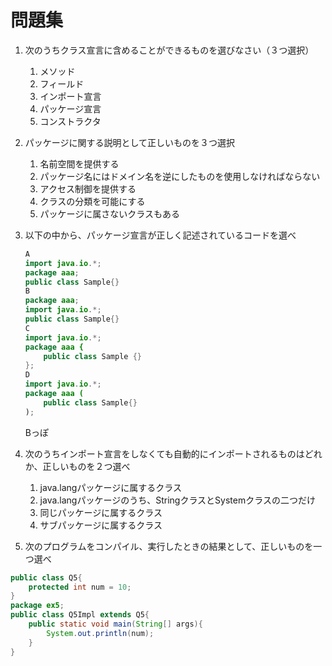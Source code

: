 # 問題集

1. 次のうちクラス宣言に含めることができるものを選びなさい（３つ選択）
   1. メソッド
   2. フィールド
   3. インポート宣言
   4. パッケージ宣言
   5. コンストラクタ

2. パッケージに関する説明として正しいものを３つ選択
   1. 名前空間を提供する
   2. パッケージ名にはドメイン名を逆にしたものを使用しなければならない
   3. アクセス制御を提供する
   4. クラスの分類を可能にする
   5. パッケージに属さないクラスもある

3. 以下の中から、パッケージ宣言が正しく記述されているコードを選べ
    ```java
    A
    import java.io.*;
    package aaa;
    public class Sample{}
    B
    package aaa;
    import java.io.*;
    public class Sample{}
    C
    import java.io.*;
    package aaa {
        public class Sample {}
    };
    D
    import java.io.*;
    package aaa (
        public class Sample{}
    );

    ```
    Bっぽ

4. 次のうちインポート宣言をしなくても自動的にインポートされるものはどれか、正しいものを２つ選べ
   1. java.langパッケージに属するクラス
   2. java.langパッケージのうち、StringクラスとSystemクラスの二つだけ
   3. 同じパッケージに属するクラス
   4. サブパッケージに属するクラス

5. 次のプログラムをコンパイル、実行したときの結果として、正しいものを一つ選べ
```java
public class Q5{
    protected int num = 10;
}
package ex5;
public class Q5Impl extends Q5{
    public static void main(String[] args){
        System.out.println(num);
    }
}

```